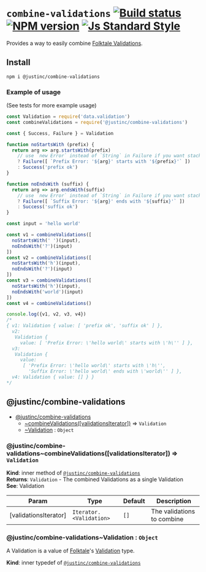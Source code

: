 # `combine-validations` [![Build status][travis-image]][travis-url] [![NPM version][version-image]][version-url] [![Js Standard Style][standard-image]][standard-url]

Provides a way to easily combine [Folktale Validations](http://docs.folktalejs.org/en/latest/api/data/validation/Validation.html).

## Install

`npm i @justinc/combine-validations`

### Example of usage

(See tests for more example usage)

```js
const Validation = require('data.validation')
const combineValidations = require('@justinc/combine-validations')

const { Success, Failure } = Validation

function noStartsWith (prefix) {
  return arg => arg.startsWith(prefix)
    // use `new Error` instead of `String` in Failure if you want stack trace
    ? Failure([ `Prefix Error: '${arg}' starts with '${prefix}'` ])
    : Success('prefix ok')
}

function noEndsWith (suffix) {
  return arg => arg.endsWith(suffix)
    // use `new Error` instead of `String` in Failure if you want stack trace
    ? Failure([ `Suffix Error: '${arg}' ends with '${suffix}'` ])
    : Success('suffix ok')
}

const input = 'hello world'

const v1 = combineValidations([
  noStartsWith(' ')(input),
  noEndsWith('?')(input)
])
const v2 = combineValidations([
  noStartsWith('h')(input),
  noEndsWith('?')(input)
])
const v3 = combineValidations([
  noStartsWith('h')(input),
  noEndsWith('world')(input)
])
const v4 = combineValidations()

console.log({v1, v2, v3, v4})
/*
{ v1: Validation { value: [ 'prefix ok', 'suffix ok' ] },
  v2:
   Validation {
     value: [ 'Prefix Error: \'hello world\' starts with \'h\'' ] },
  v3:
   Validation {
     value:
      [ 'Prefix Error: \'hello world\' starts with \'h\'',
        'Suffix Error: \'hello world\' ends with \'world\'' ] },
  v4: Validation { value: [] } }
*/
```

<a name="module_@justinc/combine-validations"></a>

## @justinc/combine-validations

* [@justinc/combine-validations](#module_@justinc/combine-validations)
    * [~combineValidations([validationsIterator])](#module_@justinc/combine-validations..combineValidations) ⇒ <code>Validation</code>
    * [~Validation](#module_@justinc/combine-validations..Validation) : <code>Object</code>

<a name="module_@justinc/combine-validations..combineValidations"></a>

### @justinc/combine-validations~combineValidations([validationsIterator]) ⇒ <code>Validation</code>
**Kind**: inner method of <code>[@justinc/combine-validations](#module_@justinc/combine-validations)</code>  
**Returns**: <code>Validation</code> - The combined Validations as a single Validation  
**See**: Validation  

| Param | Type | Default | Description |
| --- | --- | --- | --- |
| [validationsIterator] | <code>Iterator.&lt;Validation&gt;</code> | <code>[]</code> | The validations to combine |

<a name="module_@justinc/combine-validations..Validation"></a>

### @justinc/combine-validations~Validation : <code>Object</code>
A Validation is a value of [Folktale](http://docs.folktalejs.org/en/latest/index.html)'s
[Validation](http://docs.folktalejs.org/en/latest/api/data/validation/Validation.html) type.

**Kind**: inner typedef of <code>[@justinc/combine-validations](#module_@justinc/combine-validations)</code>  

[travis-image]: https://img.shields.io/travis/justin-calleja/combine-validations.svg?style=flat-square
[travis-url]: https://travis-ci.org/justin-calleja/combine-validations

[version-image]: https://img.shields.io/npm/v/@justinc/combine-validations.svg?style=flat-square
[version-url]: https://npmjs.org/package/@justinc/combine-validations

[standard-image]: https://img.shields.io/badge/code-standard-brightgreen.svg?style=flat-square
[standard-url]: https://github.com/feross/standard
